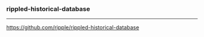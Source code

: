 ### rippled-historical-database
---
https://github.com/ripple/rippled-historical-database

```
```

```
```

```
```
